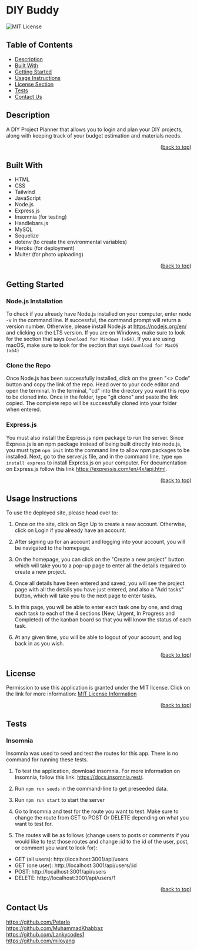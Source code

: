 # DIY Buddy

![MIT License](https://img.shields.io/badge/license-MIT-important)

## Table of Contents

- [Description](#description)
- [Built With](#built-with)
- [Getting Started](#getting-started)
- [Usage Instructions](#usage-instructions)
- [License Section](#license)
- [Tests](#tests)
- [Contact Us](#contact-us)

## Description

A DIY Project Planner that allows you to login and plan your DIY projects, along with keeping track of your budget estimation and materials needs. 

<p align="right">(<a href="#readme-top">back to top</a>)</p>

## Built With

- HTML
- CSS
- Tailwind
- JavaScript
- Node.js
- Express.js
- Insomnia (for testing)
- Handlebars.js
- MySQL
- Sequelize
- dotenv (to create the environmental variables)
- Heroku (for deployment)
- Multer (for photo uploading)

<p align="right">(<a href="#readme-top">back to top</a>)</p>

## Getting Started

### Node.js Installation

To check if you already have Node.js installed on your computer, enter node -v in the command line. If successful, the command prompt will return a version number. Otherwise, please install Node.js at https://nodejs.org/en/ and clicking on the LTS version. If you are on Windows, make sure to look for the section that says `Download for Windows (x64)`. If you are using macOS, make sure to look for the section that says `Download for MacOS (x64)`

### Clone the Repo

Once Node.js has been successfully installed, click on the green "<> Code" button and copy the link of the repo. Head over to your code editor and open the terminal. In the terminal, "cd" into the directory you want this repo to be cloned into. Once in the folder, type "git clone" and paste the link copied. The complete repo will be successfully cloned into your folder when entered.

### Express.js

You must also install the Express.js npm package to run the server. Since Express.js is an npm package instead of being built directly into node.js, you must type `npm init` into the command line to allow npm packages to be installed. Next, go to the server.js file, and in the command line, type `npm install express` to install Express.js on your computer. For documentation on Express.js follow this link https://expressjs.com/en/4x/api.html.

<p align="right">(<a href="#readme-top">back to top</a>)</p>

## Usage Instructions

To use the deployed site, please head over to: 

1. Once on the site, click on Sign Up to create a new account. Otherwise, click on Login if you already have an account. 

2. After signing up for an account and logging into your account, you will be navigated to the homepage.

3. On the homepage, you can click on the "Create a new project" button which will take you to a pop-up page to enter all the details required to create a new project. 

4. Once all details have been entered and saved, you will see the project page with all the details you have just entered, and also a "Add tasks" button, which will take you to the next page to enter tasks. 

5. In this page, you will be able to enter each task one by one, and drag each task to each of the 4 sections (New, Urgent, In Progress and Completed) of the kanban board so that you will know the status of each task. 

6. At any given time, you will be able to logout of your account, and log back in as you wish. 

<p align="right">(<a href="#readme-top">back to top</a>)</p>

## License

Permission to use this application is granted under the MIT license.
Click on the link for more information: [MIT License Information](https://opensource.org/licenses/MIT)

<p align="right">(<a href="#readme-top">back to top</a>)</p>

## Tests

### Insomnia

Insomnia was used to seed and test the routes for this app. There is no command for running these tests. 
1. To test the application, download insomnia. For more information on Insomnia, follow this link: https://docs.insomnia.rest/.

2. Run `npm run seeds` in the command-line to get preseeded data. 

3. Run `npm run start` to start the server

4. Go to Insomnia and test for the route you want to test. Make sure to change the route from GET to POST Or DELETE depending on what you want to test for. 

5. The routes will be as follows (change users to posts or comments if you would like to test those routes and change :id to the id of the user, post, or comment you want to look for):
- GET (all users): http://localhost:3001/api/users 
- GET (one user): http://localhost:3001/api/users/:id
- POST: http://localhost:3001/api/users
- DELETE: http://localhost:3001/api/users/1

<p align="right">(<a href="#readme-top">back to top</a>)</p>

## Contact Us

https://github.com/Petarlo <br>
https://github.com/MuhammadKhabbaz <br>
https://github.com/Lankycodes1 <br>
https://github.com/miloyang

